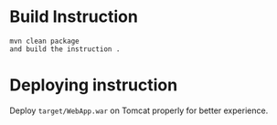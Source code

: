 

# Build Instruction


```
mvn clean package
and build the instruction .
```

# Deploying instruction

Deploy ```target/WebApp.war``` on Tomcat properly for better experience.

